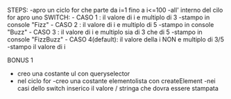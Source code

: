 STEPS:
-apro un ciclo for che parte da i=1 fino a i<=100
    -all' interno del cilo for apro uno SWITCH:
        - CASO 1 : il valore di i e multiplo di 3
                    -stampo in console "Fizz"
        - CASO 2 : il valore di i e multiplo di 5
                    -stampo in console "Buzz"
        - CASO 3 : il valore di i e multiplo sia di 3 che di 5
                    -stampo in console "FizzBuzz"
        - CASO 4(default): il valore della i NON e multiplo di 3/5
                    -stampo il valore di i

BONUS 1 
- creo una costante ul con queryselector
- nel ciclo for 
    -creo una costante elementolista con createElement
    -nei casi dello switch inserico il valore / stringa che dovra essere stampata

